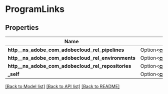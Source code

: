 # ProgramLinks

## Properties

Name | Type | Description | Notes
------------ | ------------- | ------------- | -------------
**http__ns_adobe_com_adobecloud_rel_pipelines** | Option<[**crate::models::HalLink**](HalLink.md)> |  | [optional]
**http__ns_adobe_com_adobecloud_rel_environments** | Option<[**crate::models::HalLink**](HalLink.md)> |  | [optional]
**http__ns_adobe_com_adobecloud_rel_repositories** | Option<[**crate::models::HalLink**](HalLink.md)> |  | [optional]
**_self** | Option<[**crate::models::HalLink**](HalLink.md)> |  | [optional]

[[Back to Model list]](../README.md#documentation-for-models) [[Back to API list]](../README.md#documentation-for-api-endpoints) [[Back to README]](../README.md)


